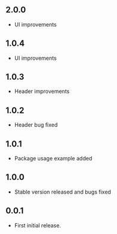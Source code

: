 ## 2.0.0
* UI improvements


## 1.0.4
* UI improvements

## 1.0.3
* Header improvements

## 1.0.2
* Header bug fixed

## 1.0.1
* Package usage example added

## 1.0.0
* Stable version released and bugs fixed

## 0.0.1
* First initial release.
